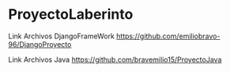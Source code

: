 # ProyectoLaberinto

Link Archivos DjangoFrameWork
https://github.com/emiliobravo-96/DjangoProyecto


Link Archivos Java 
https://github.com/bravemilio15/ProyectoJava
